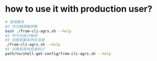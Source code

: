 # how to use it with  production user?

```sh
# 使用脚本
#2 作为解释器参数
bash ./from-cli-agrs.sh --help
#2 作为可执行程序
#3 切换到脚本所在目录
./from-cli-agrs.sh --help
#3 切换到其他目录执行
path/to/shell-get-config/from-cli-agrs.sh --help
```
